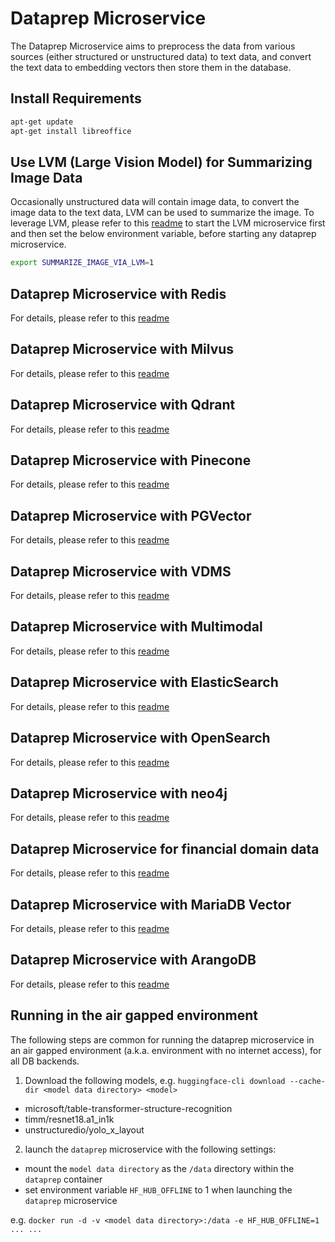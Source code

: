# Dataprep Microservice

The Dataprep Microservice aims to preprocess the data from various sources (either structured or unstructured data) to text data, and convert the text data to embedding vectors then store them in the database.

## Install Requirements

```bash
apt-get update
apt-get install libreoffice
```

## Use LVM (Large Vision Model) for Summarizing Image Data

Occasionally unstructured data will contain image data, to convert the image data to the text data, LVM can be used to summarize the image. To leverage LVM, please refer to this [readme](../lvms/README.md) to start the LVM microservice first and then set the below environment variable, before starting any dataprep microservice.

```bash
export SUMMARIZE_IMAGE_VIA_LVM=1
```

## Dataprep Microservice with Redis

For details, please refer to this [readme](src/README_redis.md)

## Dataprep Microservice with Milvus

For details, please refer to this [readme](src/README_milvus.md)

## Dataprep Microservice with Qdrant

For details, please refer to this [readme](src/README_qdrant.md)

## Dataprep Microservice with Pinecone

For details, please refer to this [readme](src/README_pinecone.md)

## Dataprep Microservice with PGVector

For details, please refer to this [readme](src/README_pgvector.md)

## Dataprep Microservice with VDMS

For details, please refer to this [readme](src/README_vdms.md)

## Dataprep Microservice with Multimodal

For details, please refer to this [readme](src/README_multimodal.md)

## Dataprep Microservice with ElasticSearch

For details, please refer to this [readme](src/README_elasticsearch.md)

## Dataprep Microservice with OpenSearch

For details, please refer to this [readme](src/README_opensearch.md)

## Dataprep Microservice with neo4j

For details, please refer to this [readme](src/README_neo4j_llamaindex.md)

## Dataprep Microservice for financial domain data

For details, please refer to this [readme](src/README_finance.md)

## Dataprep Microservice with MariaDB Vector

For details, please refer to this [readme](src/README_mariadb.md)

## Dataprep Microservice with ArangoDB

For details, please refer to this [readme](src/README_arangodb.md)

## Running in the air gapped environment

The following steps are common for running the dataprep microservice in an air gapped environment (a.k.a. environment with no internet access), for all DB backends.

1. Download the following models, e.g. `huggingface-cli download --cache-dir <model data directory> <model>`

- microsoft/table-transformer-structure-recognition
- timm/resnet18.a1_in1k
- unstructuredio/yolo_x_layout

2. launch the `dataprep` microservice with the following settings:

- mount the `model data directory` as the `/data` directory within the `dataprep` container
- set environment variable `HF_HUB_OFFLINE` to 1 when launching the `dataprep` microservice

e.g. `docker run -d -v <model data directory>:/data -e HF_HUB_OFFLINE=1 ... ...`
